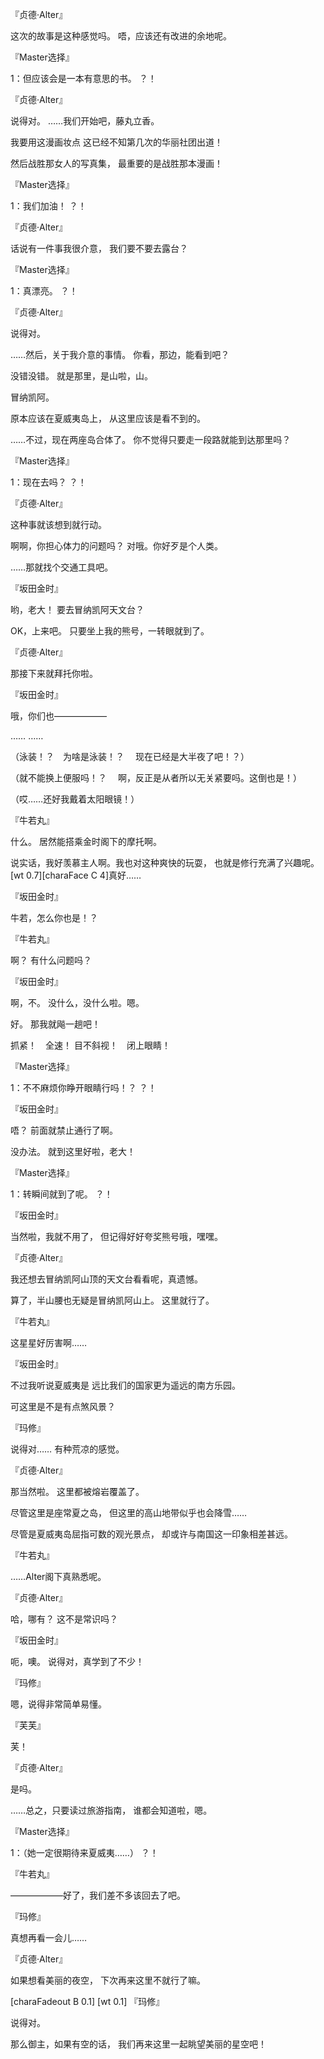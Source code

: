 『贞德·Alter』

这次的故事是这种感觉吗。
唔，应该还有改进的余地呢。

『Master选择』

1：但应该会是一本有意思的书。
？！

『贞德·Alter』

说得对。
……我们开始吧，藤丸立香。

我要用这漫画妆点
这已经不知第几次的华丽社团出道！

然后战胜那女人的写真集，
最重要的是战胜那本漫画！

『Master选择』

1：我们加油！
？！

『贞德·Alter』

话说有一件事我很介意，
我们要不要去露台？

『Master选择』

1：真漂亮。
？！

『贞德·Alter』

说得对。

……然后，关于我介意的事情。
你看，那边，能看到吧？

没错没错。
就是那里，是山啦，山。

冒纳凯阿。

原本应该在夏威夷岛上，
从这里应该是看不到的。

……不过，现在两座岛合体了。
你不觉得只要走一段路就能到达那里吗？

『Master选择』

1：现在去吗？
？！

『贞德·Alter』

这种事就该想到就行动。

啊啊，你担心体力的问题吗？
对哦。你好歹是个人类。

……那就找个交通工具吧。

『坂田金时』

哟，老大！
要去冒纳凯阿天文台？

OK，上来吧。
只要坐上我的熊号，一转眼就到了。

『贞德·Alter』

那接下来就拜托你啦。

『坂田金时』

哦，你们也——————

……
……

（泳装！？　为啥是泳装！？
　现在已经是大半夜了吧！？）

（就不能换上便服吗！？
　啊，反正是从者所以无关紧要吗。这倒也是！）

（哎……还好我戴着太阳眼镜！）

『牛若丸』

什么。
居然能搭乘金时阁下的摩托啊。

说实话，我好羡慕主人啊。我也对这种爽快的玩耍，
也就是修行充满了兴趣呢。[wt 0.7][charaFace C 4]真好……

『坂田金时』

牛若，怎么你也是！？

『牛若丸』

啊？
有什么问题吗？

『坂田金时』

啊，不。
没什么，没什么啦。嗯。

好。
那我就飚一趟吧！

抓紧！　全速！
目不斜视！　闭上眼睛！

『Master选择』

1：不不麻烦你睁开眼睛行吗！？
？！

『坂田金时』

唔？
前面就禁止通行了啊。

没办法。
就到这里好啦，老大！

『Master选择』

1：转瞬间就到了呢。
？！

『坂田金时』

当然啦，我就不用了，
但记得好好夸奖熊号哦，嘿嘿。

『贞德·Alter』

我还想去冒纳凯阿山顶的天文台看看呢，真遗憾。

算了，半山腰也无疑是冒纳凯阿山上。
这里就行了。

『牛若丸』

这星星好厉害啊……

『坂田金时』

不过我听说夏威夷是
远比我们的国家更为遥远的南方乐园。

可这里是不是有点煞风景？

『玛修』

说得对……
有种荒凉的感觉。

『贞德·Alter』

那当然啦。
这里都被熔岩覆盖了。

尽管这里是座常夏之岛，
但这里的高山地带似乎也会降雪……

尽管是夏威夷岛屈指可数的观光景点，
却或许与南国这一印象相差甚远。

『牛若丸』

……Alter阁下真熟悉呢。

『贞德·Alter』

哈，哪有？
这不是常识吗？

『坂田金时』

呃，噢。
说得对，真学到了不少！

『玛修』

嗯，说得非常简单易懂。

『芙芙』

芙！

『贞德·Alter』

是吗。

……总之，只要读过旅游指南，
谁都会知道啦，嗯。

『Master选择』

1：（她一定很期待来夏威夷……）
？！

『牛若丸』

——————好了，我们差不多该回去了吧。

『玛修』

真想再看一会儿……

『贞德·Alter』

如果想看美丽的夜空，
下次再来这里不就行了嘛。

[charaFadeout B 0.1]
[wt 0.1]
『玛修』

说得对。

那么御主，如果有空的话，
我们再来这里一起眺望美丽的星空吧！

